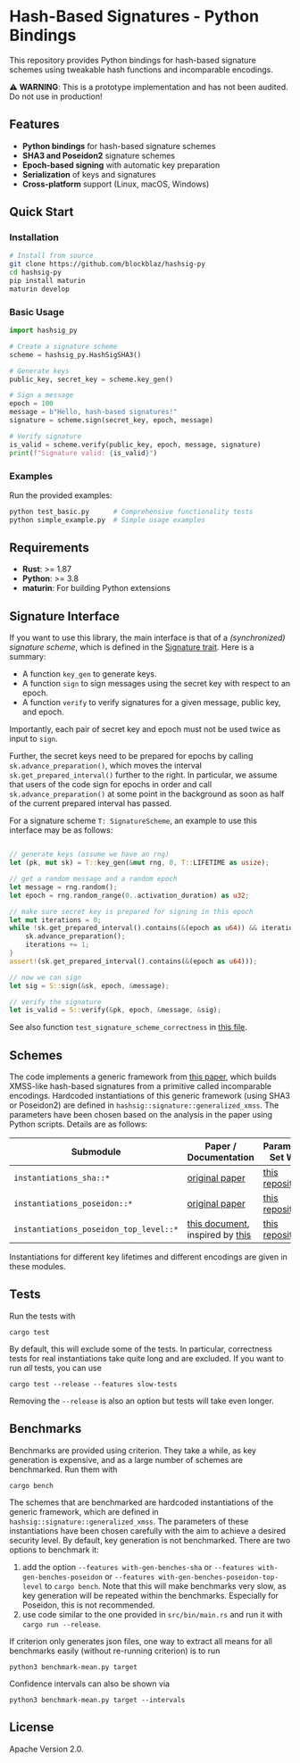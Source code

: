# Hash-Based Signatures - Python Bindings

This repository provides Python bindings for hash-based signature schemes using tweakable hash functions and incomparable encodings.

⚠️ **WARNING**: This is a prototype implementation and has not been audited. Do not use in production!

## Features

- **Python bindings** for hash-based signature schemes
- **SHA3 and Poseidon2** signature schemes
- **Epoch-based signing** with automatic key preparation
- **Serialization** of keys and signatures
- **Cross-platform** support (Linux, macOS, Windows)

## Quick Start

### Installation

```bash
# Install from source
git clone https://github.com/blockblaz/hashsig-py
cd hashsig-py
pip install maturin
maturin develop
```

### Basic Usage

```python
import hashsig_py

# Create a signature scheme
scheme = hashsig_py.HashSigSHA3()

# Generate keys
public_key, secret_key = scheme.key_gen()

# Sign a message
epoch = 100
message = b"Hello, hash-based signatures!"
signature = scheme.sign(secret_key, epoch, message)

# Verify signature
is_valid = scheme.verify(public_key, epoch, message, signature)
print(f"Signature valid: {is_valid}")
```

### Examples

Run the provided examples:

```bash
python test_basic.py      # Comprehensive functionality tests
python simple_example.py  # Simple usage examples
```

## Requirements

- **Rust**: >= 1.87
- **Python**: >= 3.8
- **maturin**: For building Python extensions

## Signature Interface

If you want to use this library, the main interface is that of a *(synchronized) signature scheme*, which is defined in the [Signature trait](https://github.com/b-wagn/hash-sig/blob/main/src/signature.rs). Here is a summary:
- A function `key_gen` to generate keys.
- A function `sign` to sign messages using the secret key with respect to an epoch.
- A function `verify` to verify signatures for a given message, public key, and epoch.

Importantly, each pair of secret key and epoch must not be used twice as input to `sign`.

Further, the secret keys need to be prepared for epochs by calling `sk.advance_preparation()`, which moves the interval `sk.get_prepared_interval()` further to the right.
In particular, we assume that users of the code sign for epochs in order and call `sk.advance_preparation()` at some point in the background
as soon as half of the current prepared interval has passed.


For a signature scheme `T: SignatureScheme`, an example to use this interface may be as follows:
```rust

// generate keys (assume we have an rng)
let (pk, mut sk) = T::key_gen(&mut rng, 0, T::LIFETIME as usize);

// get a random message and a random epoch
let message = rng.random();
let epoch = rng.random_range(0..activation_duration) as u32;

// make sure secret key is prepared for signing in this epoch
let mut iterations = 0;
while !sk.get_prepared_interval().contains(&(epoch as u64)) && iterations < epoch {
    sk.advance_preparation();
    iterations += 1;
}
assert!(sk.get_prepared_interval().contains(&(epoch as u64)));

// now we can sign
let sig = S::sign(&sk, epoch, &message);

// verify the signature
let is_valid = S::verify(&pk, epoch, &message, &sig);
```

See also function `test_signature_scheme_correctness` in [this file](https://github.com/b-wagn/hash-sig/blob/main/src/signature.rs).

## Schemes
The code implements a generic framework from [this paper](https://eprint.iacr.org/2025/055.pdf), which builds XMSS-like hash-based signatures from a primitive called incomparable encodings.
Hardcoded instantiations of this generic framework (using SHA3 or Poseidon2) are defined in `hashsig::signature::generalized_xmss`.
The parameters have been chosen based on the analysis in the paper using Python scripts. Details are as follows:

| Submodule        | Paper / Documentation                                     | Parameters Set With     |
|---------------|-----------------------------------------------------------|--------------------------|
| `instantiations_sha::*`        | [original paper](https://eprint.iacr.org/2025/055.pdf)    | [this repository](https://github.com/b-wagn/hashsig-parameters)   |
| `instantiations_poseidon::*`   | [original paper](https://eprint.iacr.org/2025/055.pdf)    | [this repository](https://github.com/b-wagn/hashsig-parameters)   |
| `instantiations_poseidon_top_level::*`   | [this document](https://eprint.iacr.org/2025/1332), inspired by [this](https://eprint.iacr.org/2025/889.pdf)  | [this repository](https://github.com/b-wagn/hypercube-hashsig-parameters)   |

Instantiations for different key lifetimes and different encodings are given in these modules.

## Tests

Run the tests with

```
cargo test
```

By default, this will exclude some of the tests. In particular, correctness tests for real instantiations take quite long and are excluded.
If you want to run *all* tests, you can use

```
cargo test --release --features slow-tests
```

Removing the `--release` is also an option but tests will take even longer.

## Benchmarks

Benchmarks are provided using criterion.
They take a while, as key generation is expensive, and as a large number of schemes are benchmarked.
Run them with

```
cargo bench
```

The schemes that are benchmarked are hardcoded instantiations of the generic framework, which are defined in `hashsig::signature::generalized_xmss`.
The parameters of these instantiations have been chosen carefully with the aim to achieve a desired security level.
By default, key generation is not benchmarked. There are two options to benchmark it:
1. add the option `--features with-gen-benches-sha` or `--features with-gen-benches-poseidon` or `--features with-gen-benches-poseidon-top-level` to `cargo bench`. Note that this will make benchmarks very slow, as key generation will be repeated within the benchmarks. Especially for Poseidon, this is not recommended.
2. use code similar to the one provided in `src/bin/main.rs` and run it with `cargo run --release`.

If criterion only generates json files, one way to extract all means for all benchmarks easily (without re-running criterion) is to run

```
python3 benchmark-mean.py target
```

Confidence intervals can also be shown via

```
python3 benchmark-mean.py target --intervals
```

## License

Apache Version 2.0.
